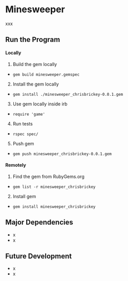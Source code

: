 # Minesweeper
xxx


## Run the Program

#### Locally
1. Build the gem locally
  - `gem build minesweeper.gemspec`
2. Install the gem locally
  - `gem install ./minesweeper_chrisbrickey-0.0.1.gem`
3. Use gem locally inside irb
  - `require 'game'`
4. Run tests
  - `rspec spec/`
5. Push gem
  - `gem push minesweeper_chrisbrickey-0.0.1.gem`

#### Remotely
1. Find the gem from RubyGems.org
  - `gem list -r minesweeper_chrisbrickey`
2. Install gem
  - `gem install minesweeper_chrisbrickey`


## Major Dependencies
- x
- x


## Future Development
- x
- x
